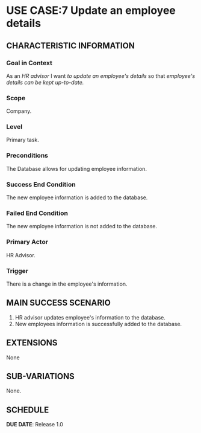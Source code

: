 # USE CASE:7 Update an employee details

## CHARACTERISTIC INFORMATION

### Goal in Context

As an *HR advisor* I want *to update an employee's details* so that *employee's details can be kept up-to-date.*

### Scope

Company.

### Level

Primary task.

### Preconditions

The Database allows for updating employee information.

### Success End Condition

The new employee information is added to the database.

### Failed End Condition

The new employee information is not added to the database.

### Primary Actor

HR Advisor.

### Trigger

There is a change in the employee's information.

## MAIN SUCCESS SCENARIO

1. HR advisor updates employee's information to the database.
2. New employees information is successfully added to the database.


## EXTENSIONS

None

## SUB-VARIATIONS

None.

## SCHEDULE

**DUE DATE**: Release 1.0